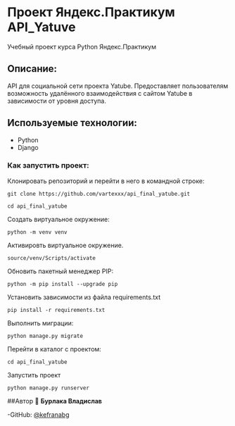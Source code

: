 # Проект Яндекс.Практикум API_Yatuve
Учебный проект курса Python Яндекс.Практикум
## Описание:
API для социальной сети проекта Yatube.
Предоставляет пользователям возможность удалённого взаимодействия с сайтом Yatube в зависимости от уровня доступа.
## Используемые технологии:
- Python
- Django
### Как запустить проект:
Клонировать репозиторий и перейти в него в командной строке:

```
git clone https://github.com/vartexxx/api_final_yatube.git

cd api_final_yatube
```

Создать виртуальное окружение:

```
python -m venv venv
```
Активировть виртуальное окружение.

```
source/venv/Scripts/activate
```

Обновить пакетный менеджер PIP:

```
python -m pip install --upgrade pip
```

Установить зависимости из файла requirements.txt

```
pip install -r requirements.txt
```

Выполнить миграции:

```
python manage.py migrate
```

Перейти в каталог с проектом:

```
cd api_final_yatube
```

Запустить проект

```
python manage.py runserver
```

##Автор
👤 **Бурлака Владислав**

-GitHub: [@kefranabg](https://github.com/vartexxx)